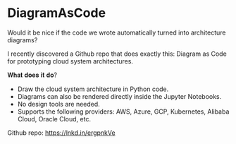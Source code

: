 # DiagramAsCode

Would it be nice if the code we wrote automatically turned into architecture diagrams?

I recently discovered a Github repo that does exactly this: Diagram as Code for prototyping cloud system architectures.

𝐖𝐡𝐚𝐭 𝐝𝐨𝐞𝐬 𝐢𝐭 𝐝𝐨?

- Draw the cloud system architecture in Python code.
- Diagrams can also be rendered directly inside the Jupyter Notebooks.
- No design tools are needed. 
- Supports the following providers: AWS, Azure, GCP, Kubernetes, Alibaba Cloud, Oracle Cloud, etc.

Github repo: <https://lnkd.in/ergpnkVe>
